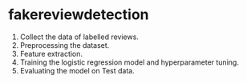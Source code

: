 # fakereviewdetection

1. Collect the data of labelled reviews.
2. Preprocessing the dataset. 
3. Feature extraction.
4. Training the logistic regression model and hyperparameter tuning.
5. Evaluating the model on Test data.

